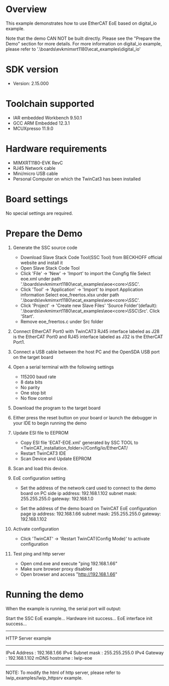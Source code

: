 Overview
========
This example demonstrates how to use EtherCAT EoE based on digital_io example.

Note that the demo CAN NOT be built directly. Please see the "Prepare the Demo" section for more details.
For more information on digital_io example, please refer to '.\boards\evkmimxrt1180\ecat_examples\digital_io'



SDK version
===========
- Version: 2.15.000

Toolchain supported
===================
- IAR embedded Workbench  9.50.1
- GCC ARM Embedded  12.3.1
- MCUXpresso  11.9.0

Hardware requirements
=====================
- MIMXRT1180-EVK RevC
- RJ45 Network cable
- Mini/micro USB cable
- Personal Computer on which the TwinCat3 has been installed

Board settings
==============
No special settings are required.

Prepare the Demo
================
1. Generate the SSC source code
	- Download Slave Stack Code Tool(SSC Tool) from BECKHOFF official website and install it
	- Open Slave Stack Code Tool
	- Click 'File' -> 'New' -> 'Import' to import the Congfig file
		Select eoe.xml under path '.\boards\evkmimxrt1180\ecat_examples\eoe\<core>\SSC'.
	- Click 'Tool' -> 'Application' -> 'Import' to import Application information
		Select eoe_freertos.xlsx under path '.\boards\evkmimxrt1180\ecat_examples\eoe\<core>\SSC'.
	- Click 'Project' -> 'Create new Slave Files'
		'Source Folder'(default): '.\boards\evkmimxrt1180\ecat_examples\eoe\<core>\SSC\Src'.
		Click 'Start'.
	- Remove eoe_freertos.c under Src folder
	
2. Connect EtherCAT Port0 with TwinCAT3
	RJ45 interface labeled as J28 is the EtherCAT Port0 and RJ45 interface labeled as J32 is the EtherCAT Port1.

3. Connect a USB cable between the host PC and the OpenSDA USB port on the target board

4. Open a serial terminal with the following settings
	- 115200 baud rate
	- 8 data bits
 	- No parity
	- One stop bit
	- No flow control

5. Download the program to the target board

6. Either press the reset button on your board or launch the debugger in your IDE to begin running the demo

7. Update ESI file to EEPROM
	- Copy ESI file 'ECAT-EOE.xml' generated by SSC TOOL to <TwinCAT_installation_folder>/<Version>/Config/io/EtherCAT/
	- Restart TwinCAT3 IDE
	- Scan Device and Update EEPROM

8. Scan and load this device.

9. EoE configuration setting
    - Set the address of the network card used to connect to the demo board on PC side
	   ip address:   192.168.1.102
	   subnet mask:  255.255.255.0
	   gateway:      192.168.1.0
	   
	- Set the address of the demo board on TwinCAT EoE configuration page
	   ip address:   192.168.1.66
	   subnet mask:  255.255.255.0
	   gateway:      192.168.1.102
		
10. Activate configuration
    - Click 'TwinCAT' -> 'Restart TwinCAT(Config Mode)' to activate configuration

11. Test ping and http server
	- Open cmd.exe and execute "ping 192.168.1.66"
	- Make sure browser proxy disabled
	- Open browser and access "http://192.168.1.66"


Running the demo
================
When the example is running, the serial port will output:

Start the SSC EoE example...
Hardware init success...
EoE interface init success...

***********************************************************
 HTTP Server example
***********************************************************
 IPv4 Address     : 192.168.1.66
 IPv4 Subnet mask : 255.255.255.0
 IPv4 Gateway     : 192.168.1.102
 mDNS hostname    : lwip-eoe
***********************************************************

NOTE: To modify the html of http server, please refer to lwip_examples/lwip_httpsrv example.

